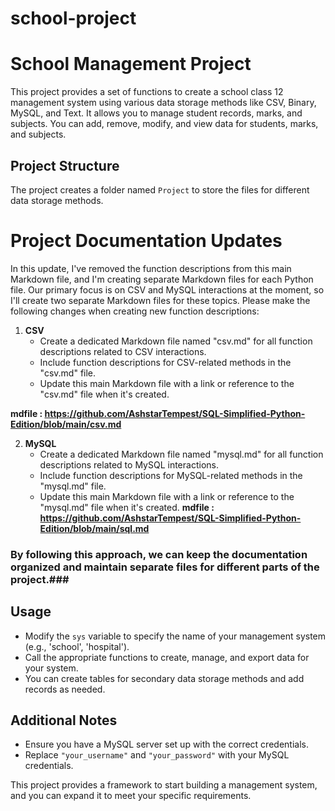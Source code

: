 # school-project

# School Management Project

This project provides a set of functions to create a school class 12 management system using various data storage methods like CSV, Binary, MySQL, and Text. It allows you to manage student records, marks, and subjects. You can add, remove, modify, and view data for students, marks, and subjects.

## Project Structure

The project creates a folder named `Project` to store the files for different data storage methods.

# Project Documentation Updates

In this update, I've removed the function descriptions from this main Markdown file, and I'm creating separate Markdown files for each Python file. Our primary focus is on CSV and MySQL interactions at the moment, so I'll create two separate Markdown files for these topics. Please make the following changes when creating new function descriptions:

1. **CSV**
   - Create a dedicated Markdown file named "csv.md" for all function descriptions related to CSV interactions.
   - Include function descriptions for CSV-related methods in the "csv.md" file.
   - Update this main Markdown file with a link or reference to the "csv.md" file when it's created.

****mdfile :  https://github.com/AshstarTempest/SQL-Simplified-Python-Edition/blob/main/csv.md****

2. **MySQL**
   - Create a dedicated Markdown file named "mysql.md" for all function descriptions related to MySQL interactions.
   - Include function descriptions for MySQL-related methods in the "mysql.md" file.
   - Update this main Markdown file with a link or reference to the "mysql.md" file when it's created.
****mdfile :  https://github.com/AshstarTempest/SQL-Simplified-Python-Edition/blob/main/sql.md****



### By following this approach, we can keep the documentation organized and maintain separate files for different parts of the project.###

## Usage

- Modify the `sys` variable to specify the name of your management system (e.g., 'school', 'hospital').
- Call the appropriate functions to create, manage, and export data for your system.
- You can create tables for secondary data storage methods and add records as needed.

## Additional Notes

- Ensure you have a MySQL server set up with the correct credentials.
- Replace `"your_username"` and `"your_password"` with your MySQL credentials.

This project provides a framework to start building a management system, and you can expand it to meet your specific requirements.
